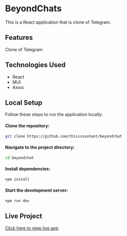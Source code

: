# BeyondChats
This is a React application that is clone of Telegram.

## Features
Clone of Telegram

## Technologies Used

* React
* MUI
* Axios

## Local Setup

Follow these steps to run the application locally:

#### Clone the repository:

```bash
git clone https://github.com/thisissushant/beyondchat
```
#### Navigate to the project directory:

```bash
cd beyondchat
```
#### Install dependencies:

```bash
npm install
```
#### Start the development server:

```bash
npm run dev
```

## Live Project
[Click here to view live app](https://aurika.netlify.app/)

